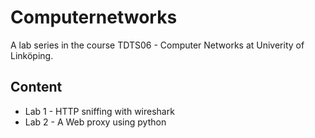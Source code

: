 # Computernetworks
A lab series in the course TDTS06 - Computer Networks at Univerity of Linköping. 

## Content
- Lab 1 - HTTP sniffing with wireshark
- Lab 2 - A Web proxy using python

